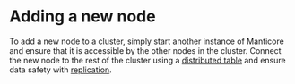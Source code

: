 # Adding a new node

To add a new node to a cluster, simply start another instance of Manticore and ensure that it is accessible by the other nodes in the cluster. Connect the new node to the rest of the cluster using a [distributed table](../Creating_a_table/Creating_a_distributed_table/Creating_a_distributed_table.md) and ensure data safety with [replication](../Creating_a_cluster/Setting_up_replication/Setting_up_replication.md).

<!-- proofread -->

